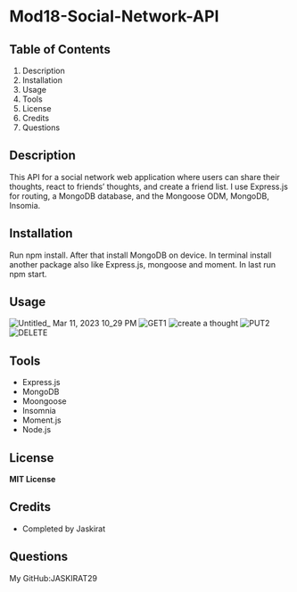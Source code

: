 # Mod18-Social-Network-API

## Table of Contents

1. Description
2. Installation
3. Usage
4. Tools
5. License
6. Credits
7. Questions

## Description

This API for a social network web application where users can share their thoughts, react to friends’ thoughts, and create a friend list. I use Express.js for routing, a MongoDB database, and the Mongoose ODM, MongoDB, Insomia.

## Installation

Run npm install. After that install MongoDB on device. In terminal install another package also like Express.js, mongoose and moment. In last run npm start.

## Usage
![Untitled_ Mar 11, 2023 10_29 PM](https://user-images.githubusercontent.com/114631240/224522949-6c37fc97-5eb0-41be-b78d-b7d20d91868c.gif)
![GET1](https://user-images.githubusercontent.com/114631240/224523010-53078edb-34fe-4df6-8c79-e9a4ec06889b.png)
![create a thought](https://user-images.githubusercontent.com/114631240/224523018-479ef220-fb2d-4f49-9dcc-624bb6c3510c.png)
![PUT2](https://user-images.githubusercontent.com/114631240/224523028-320d5d0f-44ab-4cd2-92cf-2cb4794e0eef.png)
![DELETE](https://user-images.githubusercontent.com/114631240/224523044-3a786959-efb1-4701-969f-a285213966ff.png)

## Tools

- Express.js
- MongoDB
- Moongoose
- Insomnia
- Moment.js
- Node.js

## License

**MIT License**

## Credits
- Completed by Jaskirat

## Questions
My GitHub:JASKIRAT29

